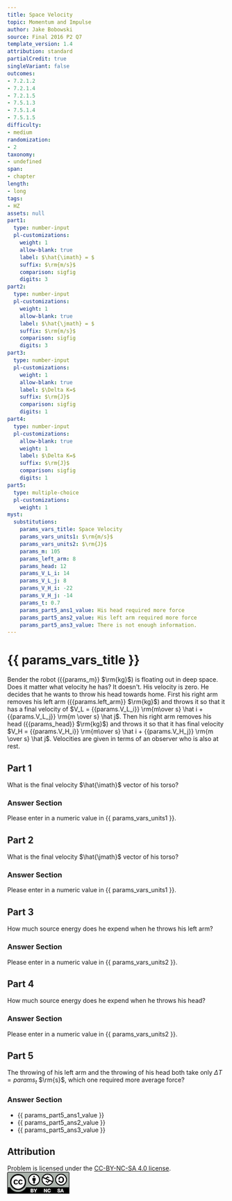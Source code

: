 ```yaml
---
title: Space Velocity
topic: Momentum and Impulse
author: Jake Bobowski
source: Final 2016 P2 Q7
template_version: 1.4
attribution: standard
partialCredit: true
singleVariant: false
outcomes:
- 7.2.1.2
- 7.2.1.4
- 7.2.1.5
- 7.5.1.3
- 7.5.1.4
- 7.5.1.5
difficulty:
- medium
randomization:
- 2
taxonomy:
- undefined
span:
- chapter
length:
- long
tags:
- HZ
assets: null
part1:
  type: number-input
  pl-customizations:
    weight: 1
    allow-blank: true
    label: $\hat{\imath} = $
    suffix: $\rm{m/s}$
    comparison: sigfig
    digits: 3
part2:
  type: number-input
  pl-customizations:
    weight: 1
    allow-blank: true
    label: $\hat{\jmath} = $
    suffix: $\rm{m/s}$
    comparison: sigfig
    digits: 3
part3:
  type: number-input
  pl-customizations:
    weight: 1
    allow-blank: true
    label: $\Delta K=$
    suffix: $\rm{J}$
    comparison: sigfig
    digits: 1
part4:
  type: number-input
  pl-customizations:
    allow-blank: true
    weight: 1
    label: $\Delta K=$
    suffix: $\rm{J}$
    comparison: sigfig
    digits: 1
part5:
  type: multiple-choice
  pl-customizations:
    weight: 1
myst:
  substitutions:
    params_vars_title: Space Velocity
    params_vars_units1: $\rm{m/s}$
    params_vars_units2: $\rm{J}$
    params_m: 105
    params_left_arm: 8
    params_head: 12
    params_V_L_i: 14
    params_V_L_j: 8
    params_V_H_i: -22
    params_V_H_j: -14
    params_t: 0.7
    params_part5_ans1_value: His head required more force
    params_part5_ans2_value: His left arm required more force
    params_part5_ans3_value: There is not enough information.
---
```

# {{ params_vars_title }}
Bender the robot ({{params_m}} $\rm{kg}$) is floating out in deep space.
Does it matter what velocity he has?
It doesn't.
His velocity is zero.
He decides that he wants to throw his head towards home.
First his right arm removes his left arm ({{params.left_arm}} $\rm{kg}$) and throws it so that it has a final velocity of $V_L = {{params.V_L_i}} \rm{m\over s} \hat i + {{params.V_L_j}} \rm{m \over s} \hat j$.
Then his right arm removes his head ({{params_head}} $\rm{kg}$) and throws it so that it has final velocity $V_H = {{params.V_H_i}} \rm{m\over s} \hat i + {{params.V_H_j}} \rm{m \over s} \hat j$.
Velocities are given in terms of an observer who is also at rest.

## Part 1

What is the final velocity $\hat{\imath}$ vector of his torso?

### Answer Section

Please enter in a numeric value in {{ params_vars_units1 }}.

## Part 2

What is the final velocity $\hat{\jmath}$ vector of his torso?

### Answer Section

Please enter in a numeric value in {{ params_vars_units1 }}.

## Part 3

How much source energy does he expend when he throws his left arm?

### Answer Section

Please enter in a numeric value in {{ params_vars_units2 }}.

## Part 4

How much source energy does he expend when he throws his head?

### Answer Section

Please enter in a numeric value in {{ params_vars_units2 }}.

## Part 5

The throwing of his left arm and the throwing of his head both take only $\Delta T = {{ params_t }}$ $\rm{s}$, which one required more average force?

### Answer Section

- {{ params_part5_ans1_value }}
- {{ params_part5_ans2_value }}
- {{ params_part5_ans3_value }}

## Attribution

Problem is licensed under the [CC-BY-NC-SA 4.0 license](https://creativecommons.org/licenses/by-nc-sa/4.0/).<br> ![The Creative Commons 4.0 license requiring attribution-BY, non-commercial-NC, and share-alike-SA license.](https://raw.githubusercontent.com/firasm/bits/master/by-nc-sa.png)